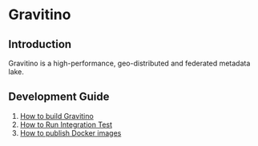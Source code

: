 <!--
  Copyright 2023 Datastrato.
  This software is licensed under the Apache License version 2.
-->
# Gravitino
## Introduction

Gravitino is a high-performance, geo-distributed and federated metadata lake.

## Development Guide

1. [How to build Gravitino](docs/how-to-build.md)
2. [How to Run Integration Test](docs/integration-test.md)
3. [How to publish Docker images](docs/publish-docker-images.md)
